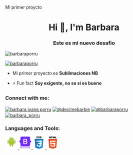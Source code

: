 Mi primer proycto
<h1 align="center">Hi 👋, I'm Barbara</h1>
<h3 align="center">Este es mi nuevo desafio</h3>

<p align="left"> <img src="https://komarev.com/ghpvc/?username=barbaraporru&label=Profile%20views&color=0e75b6&style=flat" alt="barbaraporru" /> </p>

<p align="left"> <a href="https://github.com/ryo-ma/github-profile-trophy"><img src="https://github-profile-trophy.vercel.app/?username=barbaraporru" alt="barbaraporru" /></a> </p>

- Mi primer proyecto es **Sublimaciones NB**

- ⚡ Fun fact **Soy exigente, no se si es bueno**

<h3 align="left">Connect with me:</h3>
<p align="left">
<a href="https://fb.com/barbara ivana porru" target="blank"><img align="center" src="https://raw.githubusercontent.com/rahuldkjain/github-profile-readme-generator/master/src/images/icons/Social/facebook.svg" alt="barbara ivana porru" height="30" width="40" /></a>
<a href="https://instagram.com/@decimebarbie" target="blank"><img align="center" src="https://raw.githubusercontent.com/rahuldkjain/github-profile-readme-generator/master/src/images/icons/Social/instagram.svg" alt="@decimebarbie" height="30" width="40" /></a>
<a href="https://www.youtube.com/c/@barbaraporru" target="blank"><img align="center" src="https://raw.githubusercontent.com/rahuldkjain/github-profile-readme-generator/master/src/images/icons/Social/youtube.svg" alt="@barbaraporru" height="30" width="40" /></a>
<a href="https://discord.gg/barbara_porru" target="blank"><img align="center" src="https://raw.githubusercontent.com/rahuldkjain/github-profile-readme-generator/master/src/images/icons/Social/discord.svg" alt="barbara_porru" height="30" width="40" /></a>
</p>

<h3 align="left">Languages and Tools:</h3>
<p align="left"> <a href="https://developer.android.com" target="_blank" rel="noreferrer"> <img src="https://raw.githubusercontent.com/devicons/devicon/master/icons/android/android-original-wordmark.svg" alt="android" width="40" height="40"/> </a> <a href="https://getbootstrap.com" target="_blank" rel="noreferrer"> <img src="https://raw.githubusercontent.com/devicons/devicon/master/icons/bootstrap/bootstrap-plain-wordmark.svg" alt="bootstrap" width="40" height="40"/> </a> <a href="https://www.w3schools.com/css/" target="_blank" rel="noreferrer"> <img src="https://raw.githubusercontent.com/devicons/devicon/master/icons/css3/css3-original-wordmark.svg" alt="css3" width="40" height="40"/> </a> <a href="https://www.w3.org/html/" target="_blank" rel="noreferrer"> <img src="https://raw.githubusercontent.com/devicons/devicon/master/icons/html5/html5-original-wordmark.svg" alt="html5" width="40" height="40"/> </a> </p>
